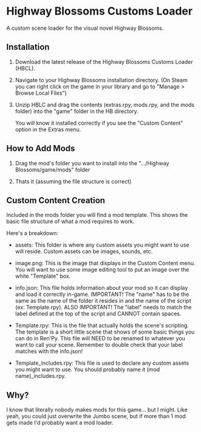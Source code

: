 # Highway Blossoms Customs Loader
A custom scene loader for the visual novel Highway Blossoms.	
## Installation

1) Download the latest release of the Highway Blossoms Customs Loader (HBCL).
2) Navigate to your Highway Blossoms installation directory. (On Steam you can right click on the game in your library and go to "Manage > Browse Local Files")
3) Unzip HBLC and drag the contents (extras.rpy, mods.rpy, and the mods folder) into the "game" folder in the HB directory.
	

    You will know it installed correctly if you see the "Custom Content" option in the Extras menu.
## How to Add Mods

1) Drag the mod's folder you want to install into the ".../Highway Blossoms/game/mods" folder

2) Thats it (assuming the file structure is correct)

## Custom Content Creation

Included in the mods folder you will find a mod template. This shows the basic file structure of what a mod requires to work. 

Here's a breakdown:


*    assets: This folder is where any custom assets you might want to use will reside. Custom assets can be images, sounds, etc.

*   image.png: This is the image that displays in the Custom Content menu. You will want to use some image editing tool to put an image over the white "Template" box.
		
*   info.json: This file holds information about your mod so it can display and load it correctly in-game. IMPORTANT! The "name" has to be the same as the name of the folder it resides in and the name of the script (ex: Template.rpy). ALSO IMPORTANT! The "label" needs to match the label defined at the top of the script and CANNOT contain spaces.
		
*    Template.rpy: This is the file that actually holds the scene's scripting. The template is a short little scene that shows of some basic things you can do in Ren'Py. This file will NEED to be renamed to whatever you want to call your scene. Remember to double check that your label matches with the info.json!
		
*    Template_includes.rpy: This file is used to declare any custom assets you might want to use. You should probably name it (mod name)_includes.rpy.
		
## Why?

I know that literally nobody makes mods for this game... but I might. Like yeah, you could just overwrite the Jumbo scene, but if more than 1 mod gets made I'd probably want a mod loader.